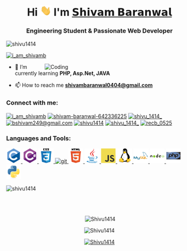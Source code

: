<h1 align="center">Hi <img src="https://raw.githubusercontent.com/ABSphreak/ABSphreak/master/gifs/Hi.gif" width="30px"> I'm <a href="http://ardourdiaries.herokuapp.com/">𝗦𝗵𝗶𝘃𝗮𝗺 𝗕𝗮𝗿𝗮𝗻𝘄𝗮𝗹</a></h1>

<h3 align="center">Engineering Student & Passionate Web Developer</h3>

<p align="left"> <img src="https://komarev.com/ghpvc/?username=shivu1414&label=Profile%20views&color=0e75b6&style=flat" alt="shivu1414" /> </p>



<p align="left"> <a href="https://twitter.com/i_am_shivamb" target="blank"><img src="https://img.shields.io/twitter/follow/i_am_shivamb?logo=twitter&style=for-the-badge" alt="i_am_shivamb" /></a> </p>
<img align="right" alt="Coding" width="400" src="https://cdn.dribbble.com/users/2646423/screenshots/5507196/computer.gif">

- 🌱 I’m currently learning **PHP, Asp.Net, JAVA**

- 📫 How to reach me **shivambaranwal0404@gmail.com**

<h3 align="left">Connect with me:</h3>
<p align="left">
<a href="https://twitter.com/I_am_ShivamB" target="blank"><img align="center" src="https://raw.githubusercontent.com/rahuldkjain/github-profile-readme-generator/master/src/images/icons/Social/twitter.svg" alt="i_am_shivamb" height="30" width="40" /></a>
<a href="https://linkedin.com/in/shivam-baranwal-642336225" target="blank"><img align="center" src="https://raw.githubusercontent.com/rahuldkjain/github-profile-readme-generator/master/src/images/icons/Social/linked-in-alt.svg" alt="shivam-baranwal-642336225" height="30" width="40" /></a>
<a href="https://instagram.com/shivu_1414_" target="blank"><img align="center" src="https://raw.githubusercontent.com/rahuldkjain/github-profile-readme-generator/master/src/images/icons/Social/instagram.svg" alt="shivu_1414_" height="30" width="40" /></a>
<a href="https://fb.com/bshivam249@gmail.com" target="blank"><img align="center" src="https://raw.githubusercontent.com/rahuldkjain/github-profile-readme-generator/master/src/images/icons/Social/facebook.svg" alt="bshivam249@gmail.com" height="30" width="40" /></a>
<a href="https://www.hackerrank.com/shivu1414" target="blank"><img align="center" src="https://raw.githubusercontent.com/rahuldkjain/github-profile-readme-generator/master/src/images/icons/Social/hackerrank.svg" alt="shivu1414" height="30" width="40" /></a>
<a href="https://auth.geeksforgeeks.org/user/shivu_1414_" target="blank"><img align="center" src="https://raw.githubusercontent.com/rahuldkjain/github-profile-readme-generator/master/src/images/icons/Social/geeks-for-geeks.svg" alt="shivu_1414_" height="30" width="40" /></a> 
<a href="https://www.codechef.com/users/recb_0525" target="blank"><img align="center" src="https://cdn.jsdelivr.net/npm/simple-icons@3.1.0/icons/codechef.svg" alt="recb_0525" height="30" width="40" /></a>
</p>

<h3 align="left">Languages and Tools:</h3>
<p align="left"> <a href="https://www.cprogramming.com/" target="_blank" rel="noreferrer"> <img src="https://raw.githubusercontent.com/devicons/devicon/master/icons/c/c-original.svg" alt="c" width="40" height="40"/> </a> <a href="https://www.w3schools.com/cs/" target="_blank" rel="noreferrer"> <img src="https://raw.githubusercontent.com/devicons/devicon/master/icons/csharp/csharp-original.svg" alt="csharp" width="40" height="40"/> </a> <a href="https://www.w3schools.com/css/" target="_blank" rel="noreferrer"> <img src="https://raw.githubusercontent.com/devicons/devicon/master/icons/css3/css3-original-wordmark.svg" alt="css3" width="40" height="40"/> </a> <a href="https://git-scm.com/" target="_blank" rel="noreferrer"> <img src="https://www.vectorlogo.zone/logos/git-scm/git-scm-icon.svg" alt="git" width="40" height="40"/> </a> <a href="https://www.w3.org/html/" target="_blank" rel="noreferrer"> <img src="https://raw.githubusercontent.com/devicons/devicon/master/icons/html5/html5-original-wordmark.svg" alt="html5" width="40" height="40"/> </a> <a href="https://www.java.com" target="_blank" rel="noreferrer"> <img src="https://raw.githubusercontent.com/devicons/devicon/master/icons/java/java-original.svg" alt="java" width="40" height="40"/> </a> <a href="https://developer.mozilla.org/en-US/docs/Web/JavaScript" target="_blank" rel="noreferrer"> <img src="https://raw.githubusercontent.com/devicons/devicon/master/icons/javascript/javascript-original.svg" alt="javascript" width="40" height="40"/> </a> <a href="https://www.linux.org/" target="_blank" rel="noreferrer"> <img src="https://raw.githubusercontent.com/devicons/devicon/master/icons/linux/linux-original.svg" alt="linux" width="40" height="40"/> </a> <a href="https://www.mysql.com/" target="_blank" rel="noreferrer"> <img src="https://raw.githubusercontent.com/devicons/devicon/master/icons/mysql/mysql-original-wordmark.svg" alt="mysql" width="40" height="40"/> </a> <a href="https://nodejs.org" target="_blank" rel="noreferrer"> <img src="https://raw.githubusercontent.com/devicons/devicon/master/icons/nodejs/nodejs-original-wordmark.svg" alt="nodejs" width="40" height="40"/> </a> <a href="https://www.php.net" target="_blank" rel="noreferrer"> <img src="https://raw.githubusercontent.com/devicons/devicon/master/icons/php/php-original.svg" alt="php" width="40" height="40"/> </a> <a href="https://www.python.org" target="_blank" rel="noreferrer"> <img src="https://raw.githubusercontent.com/devicons/devicon/master/icons/python/python-original.svg" alt="python" width="40" height="40"/> </a> </p>

<p><img align="left" src="https://github-readme-stats.vercel.app/api/top-langs?username=shivu1414&show_icons=true&locale=en&theme=onedark  " alt="shivu1414" /></p>
<br>
<br>
<br>
<br>
<p align="center" >&nbsp;<img src="https://github-readme-stats.vercel.app/api?username=Shivu1414&show_icons=true&locale=en&theme=onedark" alt="Shivu1414" /></p>

<p align="center"><img src="https://github-readme-streak-stats.herokuapp.com/?user=Shivu1414&theme=tokyonight" alt="Shivu1414" /></p>
<p align="center"> <a href="https://github.com/ryo-ma/github-profile-trophy"><img src="https://github-profile-trophy.vercel.app/?username=Shivu1414&theme=juicyfresh" alt="Shivu1414" /></a> </p>

